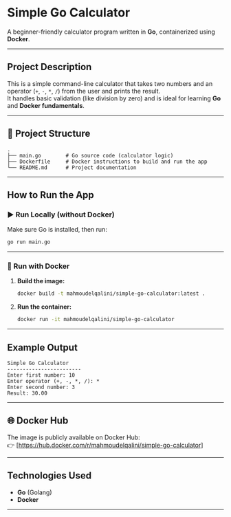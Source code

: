 # Simple Go Calculator
A beginner-friendly calculator program written in **Go**, containerized using **Docker**.

---

## Project Description
This is a simple command-line calculator that takes two numbers and an operator (`+`, `-`, `*`, `/`) from the user and prints the result.  
It handles basic validation (like division by zero) and is ideal for learning **Go** and **Docker fundamentals**.

---

## 📁 Project Structure
```
.
├── main.go        # Go source code (calculator logic)
├── Dockerfile     # Docker instructions to build and run the app
└── README.md      # Project documentation
```

---

## How to Run the App

### ▶ Run Locally (without Docker)
Make sure Go is installed, then run:
```bash
go run main.go
```

---

### 🐳 Run with Docker

1. **Build the image:**
   ```bash
   docker build -t mahmoudelqalini/simple-go-calculator:latest .
   ```

2. **Run the container:**
   ```bash
   docker run -it mahmoudelqalini/simple-go-calculator
   ```

---

## Example Output
```
Simple Go Calculator
------------------------
Enter first number: 10
Enter operator (+, -, *, /): *
Enter second number: 3
Result: 30.00
```

---

## 🌐 Docker Hub
The image is publicly available on Docker Hub:  
👉 [https://hub.docker.com/r/mahmoudelqalini/simple-go-calculator]

---

## Technologies Used
- **Go** (Golang)
- **Docker**

---
